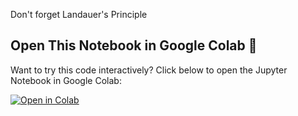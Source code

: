 Don't forget Landauer's Principle

## Open This Notebook in Google Colab 🚀

Want to try this code interactively? Click below to open the Jupyter Notebook in Google Colab:

  [![Open in Colab](https://colab.research.google.com/assets/colab-badge.svg)](https://colab.research.google.com/github/YOUR_GITHUB_USERNAME/qatskills/blob/main/notebooks/reversible_logic_basics.ipynb)
